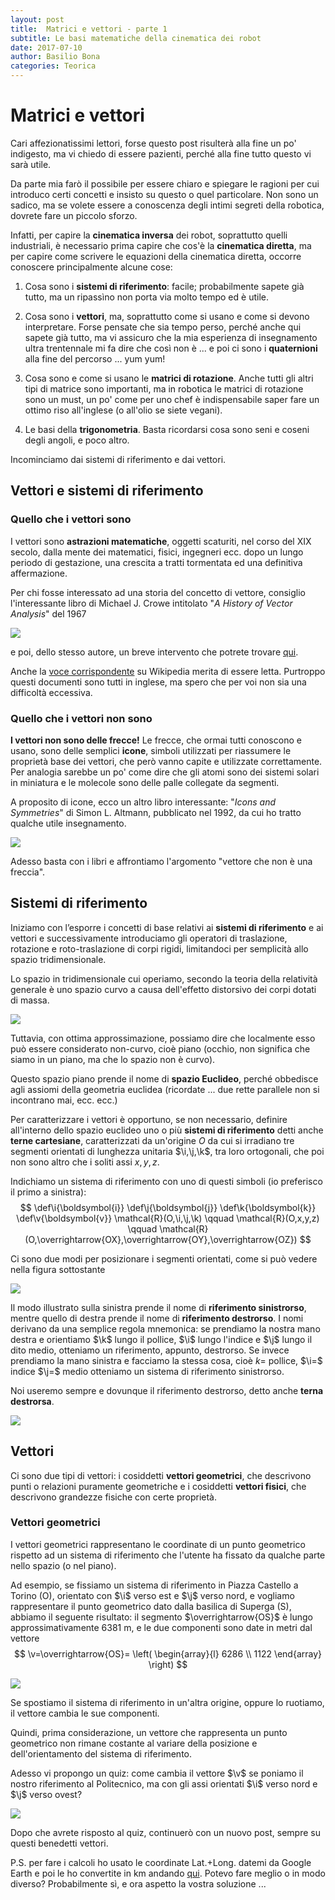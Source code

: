 ```yaml
---
layout: post
title:  Matrici e vettori - parte 1
subtitle: Le basi matematiche della cinematica dei robot
date: 2017-07-10
author: Basilio Bona
categories: Teorica
---
```


# Matrici e vettori

Cari affezionatissimi lettori, forse questo post risulterà alla fine un po' indigesto, ma vi chiedo di essere pazienti, perché alla fine tutto questo vi sarà utile.

Da parte mia farò il possibile per essere chiaro e spiegare le ragioni per cui introduco certi concetti e insisto su questo o quel particolare. Non sono un sadico, ma se volete essere a conoscenza degli intimi segreti della robotica, dovrete fare un piccolo sforzo.

Infatti, per capire la **cinematica inversa** dei robot, soprattutto quelli industriali, è necessario prima capire che cos'è la **cinematica diretta**, ma per capire come scrivere le equazioni della cinematica diretta, occorre conoscere principalmente alcune cose:

1. Cosa sono i **sistemi di riferimento**: facile; probabilmente sapete già tutto, ma un ripassìno non porta via molto tempo ed è utile.

2. Cosa sono i **vettori**, ma, soprattutto come si usano e come si devono interpretare. Forse pensate che sia tempo perso, perché anche qui sapete già tutto, ma vi assicuro che la mia esperienza di insegnamento ultra trentennale mi fa dire che così non è ... e poi ci sono i **quaternioni** alla fine del percorso ... yum yum!

3. Cosa sono e come si usano le **matrici di rotazione**.  Anche tutti gli altri tipi di matrice sono importanti, ma in robotica le matrici di rotazione sono un must, un po' come per uno chef è indispensabile saper fare un ottimo riso all'inglese (o all'olio se siete vegani).  

4. Le basi della **trigonometria**. Basta ricordarsi cosa sono seni e coseni degli angoli, e poco altro.

Incominciamo dai sistemi di riferimento e dai vettori.

## Vettori e sistemi di riferimento

### Quello che i vettori sono

I vettori sono **astrazioni matematiche**, oggetti scaturiti, nel corso del XIX secolo, dalla mente dei matematici, fisici, ingegneri ecc. dopo un lungo periodo di gestazione, una crescita a tratti tormentata ed una definitiva affermazione.

Per chi fosse interessato ad una storia del concetto di vettore, consiglio l'interessante libro di Michael J. Crowe intitolato "*A History of Vector Analysis*" del 1967

![](http://i.imgur.com/EwuITji.png)

e poi, dello stesso autore, un breve intervento che potrete trovare [qui](http://worrydream.com/refs/Crowe-HistoryOfVectorAnalysis.pdf).

Anche la [voce corrispondente](https://en.wikipedia.org/wiki/A_History_of_Vector_Analysis) su Wikipedia merita di essere letta. Purtroppo questi documenti sono tutti in inglese, ma spero che per voi non sia una difficoltà eccessiva.

### Quello che i vettori **non** sono

**I vettori non sono delle frecce!** Le frecce, che ormai tutti conoscono e usano, sono delle semplici **icone**, simboli utilizzati per riassumere le proprietà base dei vettori, che però vanno capite e utilizzate correttamente. Per analogia sarebbe un po' come dire che gli atomi sono dei sistemi solari in miniatura e le molecole sono delle palle collegate da segmenti.

A proposito di icone, ecco un altro libro interessante: "*Icons and Symmetries*" di  Simon L. Altmann, pubblicato nel 1992, da cui ho tratto qualche utile insegnamento.

![](http://i.imgur.com/ZA3nKRo.png)

Adesso basta con i libri e affrontiamo l'argomento "vettore che non è una freccia".

## Sistemi di riferimento

Iniziamo con l’esporre i concetti di base relativi ai **sistemi di riferimento** e ai vettori e successivamente introduciamo gli operatori di traslazione, rotazione e roto-traslazione di corpi rigidi, limitandoci per semplicità allo spazio tridimensionale.

Lo spazio in tridimensionale cui operiamo, secondo la teoria della relatività generale è uno spazio curvo a causa dell'effetto distorsivo dei corpi dotati di massa.

![](http://i.imgur.com/rVm9FQE.png)

Tuttavia, con ottima approssimazione, possiamo dire che localmente esso può essere considerato non-curvo, cioè piano (occhio, non significa che siamo in un piano, ma che lo spazio non è curvo).

Questo spazio piano prende il nome di **spazio Euclideo**, perché obbedisce agli assiomi della geometria euclidea (ricordate ... due rette parallele non si incontrano mai, ecc. ecc.)

Per caratterizzare i vettori è opportuno, se non necessario, definire all'interno dello spazio euclideo uno o più **sistemi di riferimento** detti anche **terne cartesiane**, caratterizzati da un'origine $O$ da cui si irradiano tre segmenti orientati di lunghezza unitaria $\i,\j,\k$, tra loro ortogonali, che poi non sono altro che i soliti assi $x,y,z$.

Indichiamo un sistema di riferimento con uno di questi simboli (io preferisco il primo a sinistra):
$$
\def\i{\boldsymbol{i}}
\def\j{\boldsymbol{j}}
\def\k{\boldsymbol{k}}
\def\v{\boldsymbol{v}}
\mathcal{R}(O,\i,\j,\k) \qquad
\mathcal{R}(O,x,y,z)
\qquad
\mathcal{R}(O,\overrightarrow{OX},\overrightarrow{OY},\overrightarrow{OZ})
$$

Ci sono due modi per posizionare i segmenti orientati, come si può vedere nella figura sottostante

![](http://i.imgur.com/WRFu5SZ.png)

Il modo illustrato sulla sinistra prende il nome di **riferimento sinistrorso**, mentre quello di destra prende il nome di **riferimento destrorso**. I nomi derivano da una semplice regola mnemonica: se prendiamo la nostra mano destra e orientiamo $\k$ lungo il pollice, $\i$  lungo l'indice e $\j$ lungo il dito medio, otteniamo un riferimento, appunto, destrorso. Se invece prendiamo la mano sinistra e facciamo la stessa cosa, cioè $k=$ pollice, $\i=$ indice $\j=$ medio otteniamo un sistema di riferimento sinistrorso.

Noi useremo sempre e dovunque il riferimento destrorso, detto anche **terna destrorsa**.

![](http://i.imgur.com/Y6cRQ8B.png)

## Vettori

Ci sono due tipi di vettori: i cosiddetti **vettori geometrici**, che descrivono punti o relazioni puramente geometriche  e i cosiddetti **vettori fisici**, che descrivono grandezze fisiche con certe proprietà.

### Vettori geometrici

I vettori geometrici rappresentano le coordinate di un punto geometrico rispetto ad un sistema di riferimento che l'utente ha fissato da qualche parte nello spazio (o nel piano).

Ad esempio, se fissiamo un sistema di riferimento in Piazza Castello a Torino (O), orientato con $\i$ verso est e $\j$ verso nord, e vogliamo rappresentare il punto geometrico dato dalla basilica di Superga (S), abbiamo il seguente risultato: il segmento $\overrightarrow{OS}$ è lungo approssimativamente 6381 m, e le due componenti sono date in metri dal vettore
$$
\v=\overrightarrow{OS}=
\left(
\begin{array}{l}
6286
\\
1122
\end{array}
\right)
$$

![](http://i.imgur.com/j6SM0Uc.png)

Se spostiamo il sistema di riferimento in un'altra origine, oppure lo ruotiamo, il vettore cambia le sue componenti.

Quindi, prima considerazione, un vettore che rappresenta un punto geometrico non rimane costante al variare della posizione e dell'orientamento del sistema di riferimento.

Adesso vi propongo un quiz: come cambia il vettore $\v$ se poniamo il nostro riferimento al Politecnico, ma con gli assi orientati $\i$ verso nord e $\j$ verso ovest?

![](http://i.imgur.com/Xj1OSrL.png)

Dopo che avrete risposto al quiz, continuerò con un nuovo post, sempre su questi benedetti vettori.

P.S. per fare i calcoli ho usato le coordinate Lat.+Long. datemi da Google Earth e poi le ho convertite in km andando [qui](https://www.sunearthtools.com/it/tools/distance.php). Potevo fare meglio o in modo diverso? Probabilmente sì, e ora aspetto la vostra soluzione ...
